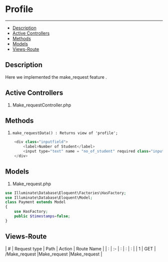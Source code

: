 # Profile
---
- [Description](#section-1)
- [Active Controllers](#section-2)
- [Methods](#section-3)
- [Models](#section-4)
- [Views-Route](#section-5)


<a name="section-1"></a>

## Description

Here we implemented the make_request feature .


<a name="section-2"></a>

## Active Controllers

1. Make_requestController.php

<a name="section-3"></a>

## Methods

1. `make_requestData() : Returns view of 'profile';`

```php
    <div class="inputfield">
        <label>Number of Student</label>
        <input type="text" name = "no_of_student" required class="input">
    </div> 
```



<a name="section-4"></a>

## Models
1. Make_request.php

```php 
use Illuminate\Database\Eloquent\Factories\HasFactory;
use Illuminate\Database\Eloquent\Model;
class Payment extends Model
{
    use HasFactory;
    public $timestamps=false;
}
```

<a name="section-5"></a> 

## Views-Route

| # | Request type   | Path |  Action | Route Name |
| : |   :-   |  :  | : | : |
| 1 | GET  | /Make_request  |Make_request |Make_request  |

